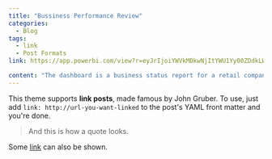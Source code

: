 ```yaml
---
title: "Bussiness Performance Review"
categories:
  - Blog
tags:
  - link
  - Post Formats
link: https://app.powerbi.com/view?r=eyJrIjoiYWVkMDkwNjItYWU1Yy00ZDdkLWI4ZTEtYzk1YmM0NjI1Y2U1IiwidCI6ImFmMWYzNzUzLTM5MjUtNGU2Zi05NDliLTk3YzAwNzMyMDgwMyIsImMiOjEwfQ%3D%3D

content: "The dashboard is a business status report for a retail company across four channels: distributor, online, wholesale, and in-store with the aim to find out effective sales strategy for the business. The report provides figures on revenue, profit, cost and other business performance indexes for each channel, state - region, and city. Additionally, the dashboard analyzes top-performing products, sales teams, and regions."
---
```


This theme supports **link posts**, made famous by John Gruber. To use, just add `link: http://url-you-want-linked` to the post's YAML front matter and you're done.

> And this is how a quote looks.

Some [link](#) can also be shown.